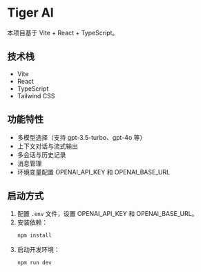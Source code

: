 # Tiger AI

本项目基于 Vite + React + TypeScript。

## 技术栈
- Vite
- React
- TypeScript
- Tailwind CSS

## 功能特性
- 多模型选择（支持 gpt-3.5-turbo、gpt-4o 等）
- 上下文对话与流式输出
- 多会话与历史记录
- 消息管理
- 环境变量配置 OPENAI_API_KEY 和 OPENAI_BASE_URL

## 启动方式
1. 配置 `.env` 文件，设置 OPENAI_API_KEY 和 OPENAI_BASE_URL。
2. 安装依赖：
   ```sh
   npm install
   ```
3. 启动开发环境：
   ```sh
   npm run dev
   ```
